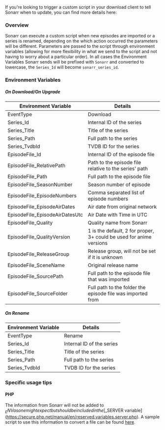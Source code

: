 If you're looking to trigger a custom script in your download client to tell Sonarr when to update, you can find more details here: 

### Overview ###

Sonarr can execute a custom script when new episodes are imported or a series is renamed, depending on the which action occurred the parameters will be different. Parameters are passed to the script through environment variables (allowing for more flexibility in what we send to the script and not having to worry about a particular order). In all cases the Environment Variables Sonarr sends will be prefixed with `Sonarr` and converted to lowercase, the `Series_Id` will become `sonarr_series_id`.

### Environment Variables ###

##### On Download/On Upgrade #####

| Environment Variable | Details |
|---|---|
| EventType | Download |
| Series_Id | Internal ID of the series |
| Series_Title | Title of the series |
| Series_Path | Full path to the series |
| Series_TvdbId | TVDB ID for the series |
| EpisodeFile_Id | Internal ID of the episode file |
| EpisodeFile_RelativePath | Path to the episode file relative to the series' path |
| EpisodeFile_Path | Full path to the episode file |
| EpisodeFile_SeasonNumber | Season number of episode |
| EpisodeFile_EpisodeNumbers | Comma separated list of episode numbers |
| EpisodeFile_EpisodeAirDates | Air date from original network |
| EpisodeFile_EpisodeAirDatesUtc | Air Date with Time in UTC |
| EpisodeFile_Quality | Quality name from Sonarr |
| EpisodeFile_QualityVersion | 1 is the default, 2 for proper, 3+ could be used for anime versions |
| EpisodeFile_ReleaseGroup | Release group, will not be set if it is unknown |
| EpisodeFile_SceneName | Original release name |
| EpisodeFile_SourcePath | Full path to the episode file that was imported |
| EpisodeFile_SourceFolder | Full path to the folder the episode file was imported from |

##### On Rename #####

| Environment Variable | Details |
|---|---|
| EventType | Rename |
| Series_Id | Internal ID of the series |
| Series_Title | Title of the series |
| Series_Path | Full path to the series |
| Series_TvdbId | TVDB ID for the series |

### Specific usage tips ###
#### PHP ####
The information from Sonarr will not be added to $_ENV as one might expect but should be included in the [$_SERVER variable](https://secure.php.net/manual/en/reserved.variables.server.php). A sample script to use this information to convert a file can be found [here](https://gist.github.com/karbowiak/7fb38d346e368edc9d1a).